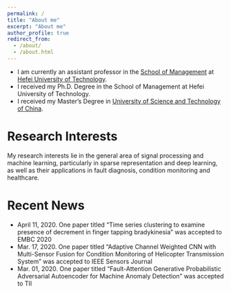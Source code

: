 ```yaml
---
permalink: /
title: "About me"
excerpt: "About me"
author_profile: true
redirect_from: 
  - /about/
  - /about.html
---
```


* I am currently an assistant professor in the [School of Management](http://som.hfut.edu.cn/) at [Hefei University of Technology](http://www.hfut.edu.cn).
* I received my Ph.D. Degree in the School of Management at Hefei University of Technology.
* I received my Master’s Degree in [University of Science and Technology of China](https://www.ustc.edu.cn/). 

Research Interests
======
My research interests lie in the general area of signal processing and machine learning, particularly in sparse representation and deep learning, as well as their applications in fault diagnosis, condition monitoring and healthcare.

Recent News
======
* April 11, 2020. One paper titled “Time series clustering to examine presence of decrement in finger tapping bradykinesia” was accepted to EMBC 2020
* Mar. 17, 2020. One paper titled “Adaptive Channel Weighted CNN with Multi-Sensor Fusion for Condition Monitoring of Helicopter Transmission System” was accepted to IEEE Sensors Journal
* Mar. 01, 2020. One paper titled “Fault-Attention Generative Probabilistic Adversarial Autoencoder for Machine Anomaly Detection” was accepted to TII
